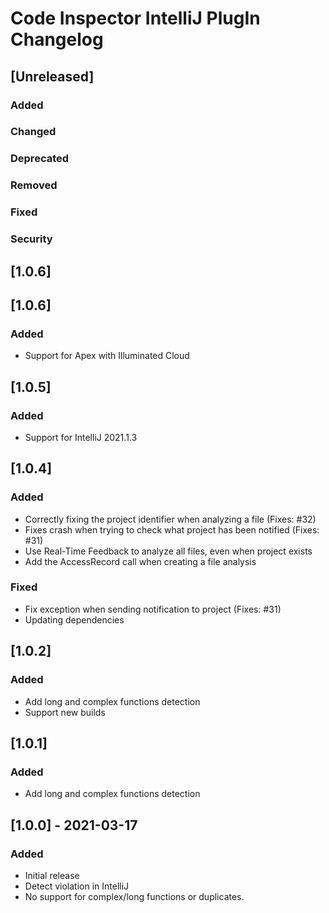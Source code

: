 <!-- Keep a Changelog guide -> https://keepachangelog.com -->

# Code Inspector IntelliJ PlugIn Changelog

## [Unreleased]
### Added

### Changed

### Deprecated

### Removed

### Fixed

### Security
## [1.0.6]

## [1.0.6]

### Added

- Support for Apex with Illuminated Cloud

## [1.0.5]

### Added

- Support for IntelliJ 2021.1.3

## [1.0.4]

### Added

- Correctly fixing the project identifier when analyzing a file (Fixes: #32)
- Fixes crash when trying to check what project has been notified (Fixes: #31)
- Use Real-Time Feedback to analyze all files, even when project exists
- Add the AccessRecord call when creating a file analysis

### Fixed

- Fix exception when sending notification to project (Fixes: #31)
- Updating dependencies


## [1.0.2]

### Added

- Add long and complex functions detection
- Support new builds 


## [1.0.1]

### Added

- Add long and complex functions detection


## [1.0.0] - 2021-03-17

### Added

- Initial release
- Detect violation in IntelliJ
- No support for complex/long functions or duplicates.